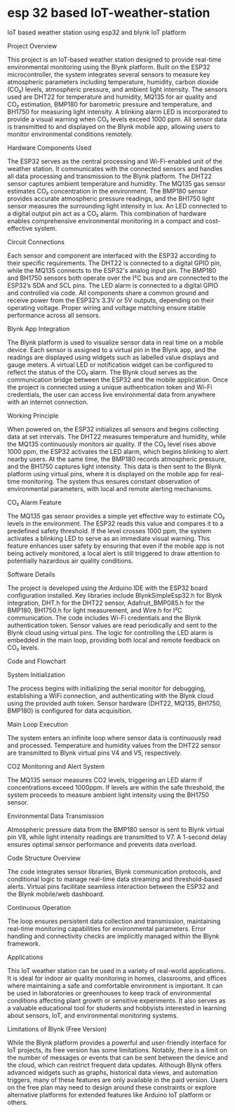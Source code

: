 # esp 32 based IoT-weather-station
IoT based weather station using esp32 and blynk IoT platform

Project Overview

This project is an IoT-based weather station designed to provide real-time environmental monitoring using the Blynk platform. Built on the ESP32 microcontroller, the system integrates several sensors to measure key atmospheric parameters including temperature, humidity, carbon dioxide (CO₂) levels, atmospheric pressure, and ambient light intensity. The sensors used are DHT22 for temperature and humidity, MQ135 for air quality and CO₂ estimation, BMP180 for barometric pressure and temperature, and BH1750 for measuring light intensity. A blinking alarm LED is incorporated to provide a visual warning when CO₂ levels exceed 1000 ppm. All sensor data is transmitted to and displayed on the Blynk mobile app, allowing users to monitor environmental conditions remotely.

Hardware Components Used

The ESP32 serves as the central processing and Wi-Fi-enabled unit of the weather station. It communicates with the connected sensors and handles all data processing and transmission to the Blynk platform. The DHT22 sensor captures ambient temperature and humidity. The MQ135 gas sensor estimates CO₂ concentration in the environment. The BMP180 sensor provides accurate atmospheric pressure readings, and the BH1750 light sensor measures the surrounding light intensity in lux. An LED connected to a digital output pin act as a CO₂ alarm. This combination of hardware enables comprehensive environmental monitoring in a compact and cost-effective system.

Circuit Connections

Each sensor and component are interfaced with the ESP32 according to their specific requirements. The DHT22 is connected to a digital GPIO pin, while the MQ135 connects to the ESP32's analog input pin. The BMP180 and BH1750 sensors both operate over the I²C bus and are connected to the ESP32’s SDA and SCL pins. The LED alarm is connected to a digital GPIO and controlled via code. All components share a common ground and receive power from the ESP32’s 3.3V or 5V outputs, depending on their operating voltage. Proper wiring and voltage matching ensure stable performance across all sensors. 

Blynk App Integration

The Blynk platform is used to visualize sensor data in real time on a mobile device. Each sensor is assigned to a virtual pin in the Blynk app, and the readings are displayed using widgets such as labelled value displays and gauge meters. A virtual LED or notification widget can be configured to reflect the status of the CO₂ alarm. The Blynk cloud serves as the communication bridge between the ESP32 and the mobile application. Once the project is connected using a unique authentication token and Wi-Fi credentials, the user can access live environmental data from anywhere with an internet connection.

Working Principle

When powered on, the ESP32 initializes all sensors and begins collecting data at set intervals. The DHT22 measures temperature and humidity, while the MQ135 continuously monitors air quality. If the CO₂ level rises above 1000 ppm, the ESP32 activates the LED alarm, which begins blinking to alert nearby users. At the same time, the BMP180 records atmospheric pressure, and the BH1750 captures light intensity. This data is then sent to the Blynk platform using virtual pins, where it is displayed on the mobile app for real-time monitoring. The system thus ensures constant observation of environmental parameters, with local and remote alerting mechanisms.

CO₂ Alarm Feature

The MQ135 gas sensor provides a simple yet effective way to estimate CO₂ levels in the environment. The ESP32 reads this value and compares it to a predefined safety threshold. If the level crosses 1000 ppm, the system activates a blinking LED to serve as an immediate visual warning. This feature enhances user safety by ensuring that even if the mobile app is not being actively monitored, a local alert is still triggered to draw attention to potentially hazardous air quality conditions.

Software Details

The project is developed using the Arduino IDE with the ESP32 board configuration installed. Key libraries include BlynkSimpleEsp32.h for Blynk integration, DHT.h for the DHT22 sensor, Adafruit_BMP085.h for the BMP180, BH1750.h for light measurement, and Wire.h for I²C communication. The code includes Wi-Fi credentials and the Blynk authentication token. Sensor values are read periodically and sent to the Blynk cloud using virtual pins. The logic for controlling the LED alarm is embedded in the main loop, providing both local and remote feedback on CO₂ levels.

Code and Flowchart

System Initialization

The process begins with initializing the serial monitor for debugging, establishing a WiFi connection, and authenticating with the Blynk cloud using the provided auth token. Sensor hardware (DHT22, MQ135, BH1750, BMP180) is configured for data acquisition.

Main Loop Execution

The system enters an infinite loop where sensor data is continuously read and processed. Temperature and humidity values from the DHT22 sensor are transmitted to Blynk virtual pins V4 and V5, respectively.

CO2 Monitoring and Alert System

The MQ135 sensor measures CO2 levels, triggering an LED alarm if concentrations exceed 1000ppm. If levels are within the safe threshold, the system proceeds to measure ambient light intensity using the BH1750 sensor.

Environmental Data Transmission

Atmospheric pressure data from the BMP180 sensor is sent to Blynk virtual pin V8, while light intensity readings are transmitted to V7. A 
1-second delay ensures optimal sensor performance and prevents data overload.

Code Structure Overview

The code integrates sensor libraries, Blynk communication protocols, and conditional logic to manage real-time data streaming and threshold-based alerts. Virtual pins facilitate seamless interaction between the ESP32 and the Blynk mobile/web dashboard.

Continuous Operation

The loop ensures persistent data collection and transmission, maintaining real-time monitoring capabilities for environmental parameters. Error handling and connectivity checks are implicitly managed within the Blynk framework.

Applications

This IoT weather station can be used in a variety of real-world applications. It is ideal for indoor air quality monitoring in homes, classrooms, and offices where maintaining a safe and comfortable environment is important. It can be used in laboratories or greenhouses to keep track of environmental conditions affecting plant growth or sensitive experiments. It also serves as a valuable educational tool for students and hobbyists interested in learning about sensors, IoT, and environmental monitoring systems.

Limitations of Blynk (Free Version)

While the Blynk platform provides a powerful and user-friendly interface for IoT projects, its free version has some limitations. Notably, there is a limit on the number of messages or events that can be sent between the device and the cloud, which can restrict frequent data updates. Although Blynk offers advanced widgets such as graphs, historical data views, and automation triggers, many of these features are only available in the paid version. Users on the free plan may need to design around these constraints or explore alternative platforms for extended features like Arduino IoT platform or others.





